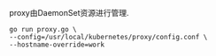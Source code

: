 proxy由DaemonSet资源进行管理.

```
go run proxy.go \
--config=/usr/local/kubernetes/proxy/config.conf \
--hostname-override=work
```
